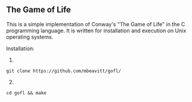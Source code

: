 ## The Game of Life

This is a simple implementation of Conway's "The Game of Life" in the C programming language.
It is written for installation and execution on Unix operating systems.

Installation:

1)
`git clone https://github.com/mbeavitt/gofl/`

2)
`cd gofl && make`
